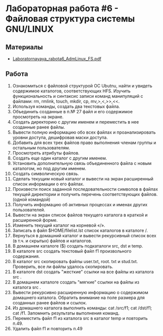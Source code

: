 # Лабораторная работа #6 - Файловая структура системы GNU/LINUX

## Материалы

- [Laboratornayaya_rabota6_AdmLinux_FS.pdf](https://github.com/xarll/vpr/blob/main/items/os1/lab6/Laboratornayaya_rabota6_AdmLinux_FS.pdf)


## Работа

1. Ознакомиться c файловой структурой ОС Ubutnu, найти и увидеть
содержимое каталогов, соответствующих HFS. Изучить функциональность
и синтаксис записи команд манипуляций c файлами: rm, rmlink, touch, mkdir,
cp, mv,>,<,>>,<<.
2. Используя команды, создать два текстовых файла.
3. Объединить созданные в п.№ 27 файл и его содержимое просмотреть на
экране.
4. Создать директорию с другим именем и переместить в нее созданные ранее
файлы.
5. Вывести полную информацию обо всех файлах и проанализировать уровни
доступа, дешифровав маски доступа. 
6. Добавить для всех трех файлов право выполнения членам группы и
остальным пользователям.
7. Просмотреть атрибуты файлов.
8. Создать еще один каталог с другим именем.
9. Установить дополнительную связь объединенного файла c новым
каталогом, но под другим именем.
10. Создать символическую связь.
11. Сделать текущим новый каталог и вывести на экран расширенный список
информации o его файлах.
12. Произвести поиск заданной последовательности символов в файлах
текущей директории и получить перечень соответствующих файлов. (одной
командой)
13. Получить информацию об активных процессах и именах других
пользователей.
14. Вывести на экран список файлов текущего каталога в краткой и
расширенной форме.
15. Изменить текущий каталог на корневой «/».
16. Записать в файл $HOME/filelist.lst список каталогов в каталоге /.
17. Вернуться в домашний каталог и вывести рекурсивный список всех (в т.ч.
и скрытых) файлов и каталогов.
18. В домашнем каталоге ($) создать подкаталоги src, dst и temp.
19. В каталоге src создать текстовый файл f1 произвольного содержания.
20. В каталог src скопировать файлы user.txt, root. txt и stud.txt. Проверить, все
ли файлы удалось скопировать.
21. В каталоге dst создать "жесткие" ссылки на все файлы из каталога src .
22. В домашнем каталоге создать "мягкие" ссылки на файлы из каталога src .
23. Вывести рекурсивно расширенную информацию o содержимом
домашнего каталога. Обратить внимание на поле размера для созданных
ранее файлов и ссылок.
24. Из домашнего каталога выполнить команды: cat /src/f1; cat /dst/f1; cat /f1.
Запомнить результаты выполнения команд.
25. Переместить файл f1 из каталога src в каталог temp и повторить п.49.
26. Удалить файл f1 и повторить п.49
